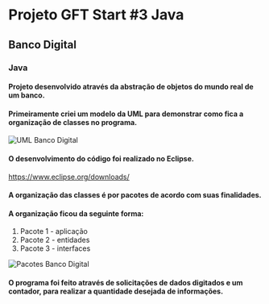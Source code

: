 # Projeto GFT Start #3 Java

## Banco Digital
### Java

#### Projeto desenvolvido através da abstração de objetos do mundo real de um banco. 

#### Primeiramente criei um modelo da UML para demonstrar como fica a organização de classes no programa.

![UML Banco Digital](https://github.com/KatarineAlbuquerque/projeto_banco_digital_java_gft/blob/main/images/Banco_digital.png)

#### O desenvolvimento do código foi realizado no Eclipse.

https://www.eclipse.org/downloads/

#### A organização das classes é por pacotes de acordo com suas finalidades.

#### A organização ficou da seguinte forma:

1. Pacote 1 - aplicação
2. Pacote 2 - entidades
3. Pacote 3 - interfaces

![Pacotes Banco Digital](https://github.com/KatarineAlbuquerque/projeto_banco_digital_java_gft/blob/main/images/Pacotes-Banco-Digital.png)

#### O programa foi feito através de solicitações de dados digitados e um contador, para realizar a quantidade desejada de informações.

